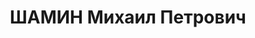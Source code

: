 ---
title: ШАМИН Михаил Петрович
description: "1906 г.р., член ВКП(б) с 1928, инструктор политотдела 75 СД ХВО, политрук.\
  \ \n  Арестован 21.09.1937. Приговор: 10.12.1937. \n  Реабилитирован 06.10.1960"
---